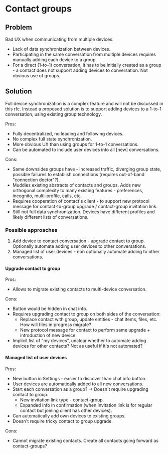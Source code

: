 # Contact groups

## Problem

Bad UX when communicating from multiple devices:
- Lack of data synchronization between devices.
- Participating in the same conversation from multiple devices requires manually adding each device to a group.
- For a direct (1-to-1) conversation, it has to be initially created as a group - a contact does not support adding devices to conversation. Not obvious use of groups.

## Solution

Full device synchronization is a complex feature and will not be discussed in this rfc. Instead a proposed solution is to support adding devices to a 1-to-1 conversation, using existing group technology.

Pros:
- Fully decentralized, no leading and following devices.
- No complex full state synchronization.
- More obvious UX than using groups for 1-to-1 conversations.
- Can be automated to include user devices into all \[new\] conversations.

Cons:
- Same downsides groups have - increased traffic, diverging group state, possible failures to establish connections (requires out-of-band "connection doctor"?).
- Muddies existing abstracts of contacts and groups. Adds new orthogonal complexity to many existing features - preferences, incognito, multi-profile, calls, etc.
- Requires cooperation of contact's client - to support new protocol message for contact-to-group upgrade / contact-group invitation link.
- Still not full data synchronization. Devices have different profiles and likely different lists of conversations.

### Possible approaches

1. Add device to contact conversation - upgrade contact to group. Optionally automate adding user devices to other conversations.
2. Managed list of user devices - non optionally automate adding to other conversations.

#### Upgrade contact to group

Pros:
- Allows to migrate existing contacts to multi-device conversation.

Cons:
- Button would be hidden in chat info.
- Requires upgrading contact to group on both sides of the conversation:
  - Replace contact with group, update entities - chat items, files, etc. How will files in progress migrate?
  - New protocol message for contact to perform same upgrade + introduction of new device.
- Implicit list of "my devices", unclear whether to automate adding devices for other contacts? Not as useful if it's not automated?

#### Managed list of user devices

Pros:
- New button in Settings - easier to discover than chat info button.
- User devices are automatically added to all new conversations.
- Start each conversation as a group? -> Doesn't require upgrading contact to group.
  - New invitation link type - contact-group.
  - Expanded info in confirmation (when invitation link is for regular contact but joining client has other devices).
- Can automatically add own devices to existing groups.
- Doesn't require tricky contact to group upgrade.

Cons:
- Cannot migrate existing contacts. Create all contacts going forward as contact-groups?
